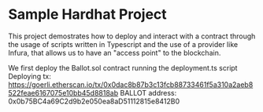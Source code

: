 # Sample Hardhat Project

This project demostrates how to deploy and interact with a contract through the usage of scripts
written in Typescript and the use of a provider like Infura, that allows us to have an "access point"
to the blockchain.

We first deploy the Ballot.sol contract running the deployment.ts script
Deploying tx: https://goerli.etherscan.io/tx/0x0dac8b87b3c13fcb88733461f5a310a2aeb8522feae6167075e10bb45d8818ab
BALLOT address: 0x0b75BC4a69C2d9b2e050ea8aD51112815e8412B0

